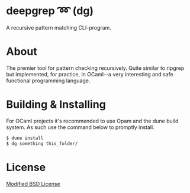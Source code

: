 # deepgrep ➿ (dg)

A recursive pattern matching CLI-program.

# About
The premier tool for pattern checking recursively. Quite similar to ripgrep but implemented, for practice, in OCaml--a very interesting and safe functional programming language.

# Building & Installing

For OCaml projects it's recommended to use Opam and the dune build system. As such use the command below to promptly install.

```bash
$ dune install
$ dg something this_folder/
```

# License 
[Modified BSD License](LICENSE)
